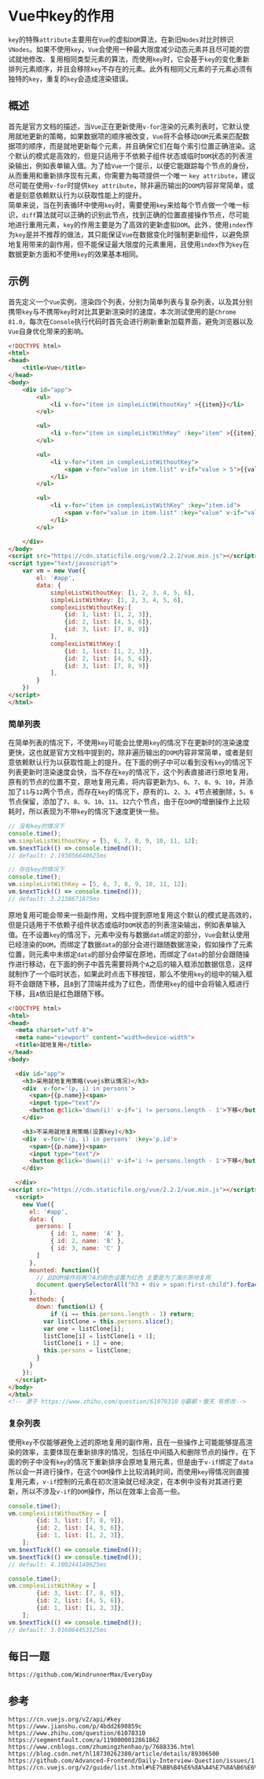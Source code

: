 # Vue中key的作用
`key`的特殊`attribute`主要用在`Vue`的虚拟`DOM`算法，在新旧`Nodes`对比时辨识`VNodes`。如果不使用`key`，`Vue`会使用一种最大限度减少动态元素并且尽可能的尝试就地修改、复用相同类型元素的算法，而使用`key`时，它会基于`key`的变化重新排列元素顺序，并且会移除`key`不存在的元素。此外有相同父元素的子元素必须有独特的`key`，重复的`key`会造成渲染错误。

## 概述
首先是官方文档的描述，当`Vue`正在更新使用`v-for`渲染的元素列表时，它默认使用就地更新的策略，如果数据项的顺序被改变，`Vue`将不会移动`DOM`元素来匹配数据项的顺序，而是就地更新每个元素，并且确保它们在每个索引位置正确渲染。这个默认的模式是高效的，但是只适用于不依赖子组件状态或临时`DOM`状态的列表渲染输出，例如表单输入值。为了给`Vue`一个提示，以便它能跟踪每个节点的身份，从而重用和重新排序现有元素，你需要为每项提供一个唯一 `key attribute`，建议尽可能在使用`v-for`时提供`key attribute`，除非遍历输出的`DOM`内容非常简单，或者是刻意依赖默认行为以获取性能上的提升。  
简单来说，当在列表循环中使用`key`时，需要使用`key`来给每个节点做一个唯一标识，`diff`算法就可以正确的识别此节点，找到正确的位置直接操作节点，尽可能地进行重用元素，`key`的作用主要是为了高效的更新虚拟`DOM`。此外，使用`index`作为`key`是并不推荐的做法，其只能保证`Vue`在数据变化时强制更新组件，以避免原地复用带来的副作用，但不能保证最大限度的元素重用，且使用`index`作为`key`在数据更新方面和不使用`key`的效果基本相同。

## 示例

首先定义一个`Vue`实例，渲染四个列表，分别为简单列表与复杂列表，以及其分别携带`key`与不携带`key`时对比其更新渲染时的速度，本次测试使用的是`Chrome 81.0`，每次在`Console`执行代码时首先会进行刷新重新加载界面，避免浏览器以及`Vue`自身优化带来的影响。

```html
<!DOCTYPE html>
<html>
<head>
    <title>Vue</title>
</head>
<body>
    <div id="app">
        <ul>
            <li v-for="item in simpleListWithoutKey" >{{item}}</li>
        </ul>

        <ul>
            <li v-for="item in simpleListWithKey" :key="item" >{{item}}</li>
        </ul>

        <ul>
            <li v-for="item in complexListWithoutKey">
                <span v-for="value in item.list" v-if="value > 5">{{value}}</span>
            </li>
        </ul>

        <ul>
            <li v-for="item in complexListWithKey" :key="item.id">
                <span v-for="value in item.list" :key="value" v-if="value > 5">{{value}}</span>
            </li>
        </ul>

    </div>
</body>
<script src="https://cdn.staticfile.org/vue/2.2.2/vue.min.js"></script>
<script type="text/javascript">
    var vm = new Vue({
        el: '#app',
        data: {
            simpleListWithoutKey: [1, 2, 3, 4, 5, 6],
            simpleListWithKey: [1, 2, 3, 4, 5, 6],
            complexListWithoutKey:[
                {id: 1, list: [1, 2, 3]},
                {id: 2, list: [4, 5, 6]},
                {id: 3, list: [7, 8, 9]}
            ],
            complexListWithKey:[
                {id: 1, list: [1, 2, 3]},
                {id: 2, list: [4, 5, 6]},
                {id: 3, list: [7, 8, 9]}
            ],
        }
    })
</script>
</html>
```

### 简单列表
在简单列表的情况下，不使用`key`可能会比使用`key`的情况下在更新时的渲染速度更快，这也就是官方文档中提到的，除非遍历输出的`DOM`内容非常简单，或者是刻意依赖默认行为以获取性能上的提升。在下面的例子中可以看到没有`key`的情况下列表更新时渲染速度会快，当不存在`key`的情况下，这个列表直接进行原地复用，原有的节点的位置不变，原地复用元素，将内容更新为`5`、`6`、`7`、`8`、`9`、`10`，并添加了`11`与`12`两个节点，而存在`key`的情况下，原有的`1`、`2`、`3`、`4`节点被删除，`5`、`6`节点保留，添加了`7`、`8`、`9`、`10`、`11`、`12`六个节点，由于在`DOM`的增删操作上比较耗时，所以表现为不带`key`的情况下速度更快一些。


```javascript
// 没有key的情况下
console.time();
vm.simpleListWithoutKey = [5, 6, 7, 8, 9, 10, 11, 12];
vm.$nextTick(() => console.timeEnd());
// default: 2.193056640625ms
```

```javascript
// 存在key的情况下
console.time();
vm.simpleListWithKey = [5, 6, 7, 8, 9, 10, 11, 12];
vm.$nextTick(() => console.timeEnd());
// default: 3.2138671875ms
```

原地复用可能会带来一些副作用，文档中提到原地复用这个默认的模式是高效的，但是只适用于不依赖子组件状态或临时`DOM`状态的列表渲染输出，例如表单输入值。在不设置`key`的情况下，元素中没有与数据`data`绑定的部分，`Vue`会默认使用已经渲染的`DOM`，而绑定了数据`data`的部分会进行跟随数据渲染，假如操作了元素位置，则元素中未绑定`data`的部分会停留在原地，而绑定了`data`的部分会跟随操作进行移动，在下面的例子中首先需要将两个`A`之后的输入框添加数据信息，这样就制作了一个临时状态，如果此时点击下移按钮，那么不使用`key`的组中的输入框将不会跟随下移，且`B`到了顶端并成为了红色，而使用`key`的组中会将输入框进行下移，且`A`依旧是红色跟随下移。


```html
<!DOCTYPE html>
<html>
<head>
  <meta charset="utf-8">
  <meta name="viewport" content="width=device-width">
  <title>就地复用</title>
</head>
<body>

  <div id="app">
    <h3>采用就地复用策略(vuejs默认情况)</h3>
    <div  v-for='(p, i) in persons'>
      <span>{{p.name}}<span>  
      <input type="text"/>  
      <button @click='down(i)' v-if='i != persons.length - 1'>下移</button>
    </div> 

    <h3>不采用就地复用策略(设置key)</h3>
    <div  v-for='(p, i) in persons' :key='p.id'>
      <span>{{p.name}}<span> 
      <input type="text"/>  
      <button @click='down(i)' v-if='i != persons.length - 1'>下移</button>
    </div>

  </div>
<script src="https://cdn.staticfile.org/vue/2.2.2/vue.min.js"></script>
  <script>
    new Vue({
      el: '#app',
      data: {
        persons: [
            { id: 1, name: 'A' },
            { id: 2, name: 'B' },
            { id: 3, name: 'C' }
        ]
      },
      mounted: function(){
        // 此DOM操作将两个A的颜色设置为红色 主要是为了演示原地复用
        document.querySelectorAll("h3 + div > span:first-child").forEach( v => v.style.color="red");
      },
      methods: {
        down: function(i) {
            if (i == this.persons.length - 1) return;
          var listClone = this.persons.slice();
          var one = listClone[i];
          listClone[i] = listClone[i + 1];
          listClone[i + 1] = one;
          this.persons = listClone;
        }
      }
    });
  </script>
</body>
</html>
<!-- 源于 https://www.zhihu.com/question/61078310 @霸都丶傲天 有修改-->
```

### 复杂列表
使用`key`不仅能够避免上述的原地复用的副作用，且在一些操作上可能能够提高渲染的效率，主要体现在重新排序的情况，包括在中间插入和删除节点的操作，在下面的例子中没有`key`的情况下重新排序会原地复用元素，但是由于`v-if`绑定了`data`所以会一并进行操作，在这个`DOM`操作上比较消耗时间，而使用`key`得情况则直接复用元素，`v-if`控制的元素在初次渲染就已经决定，在本例中没有对其进行更新，所以不涉及`v-if`的`DOM`操作，所以在效率上会高一些。

```javascript
console.time();
vm.complexListWithoutKey = [
        {id: 3, list: [7, 8, 9]},
        {id: 2, list: [4, 5, 6]},
        {id: 1, list: [1, 2, 3]},
    ];
vm.$nextTick(() => console.timeEnd());
vm.$nextTick(() => console.timeEnd());
// default: 4.100244140625ms
```

```javascript
console.time();
vm.complexListWithKey = [
        {id: 3, list: [7, 8, 9]},
        {id: 2, list: [4, 5, 6]},
        {id: 1, list: [1, 2, 3]},
    ];
vm.$nextTick(() => console.timeEnd());
// default: 3.016064453125ms
```


## 每日一题

```
https://github.com/WindrunnerMax/EveryDay
```

## 参考

```
https://cn.vuejs.org/v2/api/#key
https://www.jianshu.com/p/4bdd2690859c
https://www.zhihu.com/question/61078310
https://segmentfault.com/a/1190000012861862
https://www.cnblogs.com/zhumingzhenhao/p/7688336.html
https://blog.csdn.net/hl18730262380/article/details/89306500
https://github.com/Advanced-Frontend/Daily-Interview-Question/issues/1
https://cn.vuejs.org/v2/guide/list.html#%E7%BB%B4%E6%8A%A4%E7%8A%B6%E6%80%81
```
